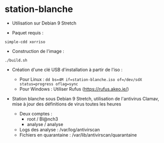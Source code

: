 # station-blanche

* Utilisation sur Debian 9 Stretch

* Paquet requis : 

`simple-cdd xorriso`

* Construction de l'image : 

`./build.sh`

* Création d'une clé USB d'installation à partir de l'iso :
  * Pour Linux : `dd bs=4M if=station-blanche.iso of=/dev/sdX status=progress oflag=sync`
  * Pour Windows : Utiliser Rufus (https://rufus.akeo.ie/)

* Station blanche sous Debian 9 Stretch, utilisation de l'antivirus Clamav, mise à jour des définitions de virus toutes les heures
  * Deux comptes : 
    * root / Bl@nch3
    * analyse / analyse
  * Logs des analyse : /var/log/antivirscan
  * Fichiers en quarantaine : /var/lib/antivirscan/quarantaine
  


